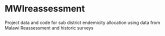 # MWIreassessment
Project data and code for sub district endemicity allocation using data from Malawi Reassessment and historic surveys
